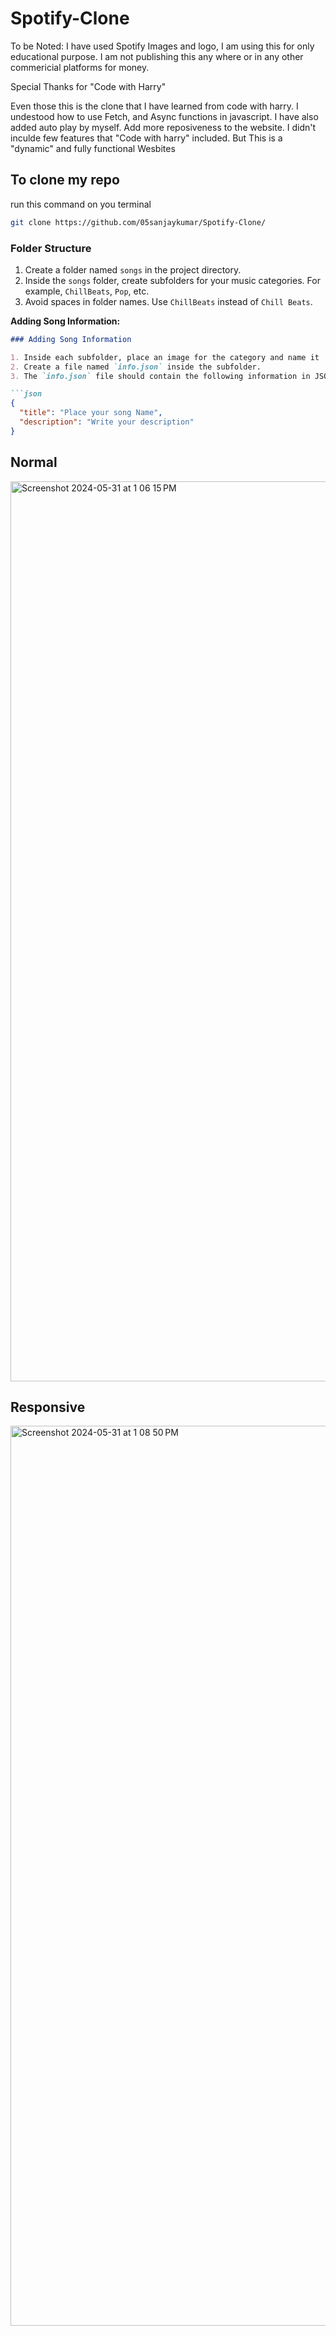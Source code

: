 # Spotify-Clone
To be Noted: I have used Spotify Images and logo, I am using this for only educational purpose. I am not publishing this any where or in any other commericial platforms for money.

Special Thanks for "Code with Harry"

Even those this is the clone that I have learned from code with harry. I undestood how to use Fetch, and Async functions in javascript. I have also added auto play by myself. Add more reposiveness to the website. I didn't inculde few features that "Code with harry" included. But This is a "dynamic" and fully functional Wesbites

## To clone my repo
run this command on you terminal

```bash
git clone https://github.com/05sanjaykumar/Spotify-Clone/
```
### Folder Structure

1. Create a folder named `songs` in the project directory.
2. Inside the `songs` folder, create subfolders for your music categories. For example, `ChillBeats`, `Pop`, etc.
3. Avoid spaces in folder names. Use `ChillBeats` instead of `Chill Beats`.

**Adding Song Information:**

```markdown
### Adding Song Information

1. Inside each subfolder, place an image for the category and name it `Img.jpeg`.
2. Create a file named `info.json` inside the subfolder.
3. The `info.json` file should contain the following information in JSON format:

```json
{
  "title": "Place your song Name",
  "description": "Write your description"
}
```

## Normal
<img width="1440" alt="Screenshot 2024-05-31 at 1 06 15 PM" src="https://github.com/05sanjaykumar/Spotify-Clone/assets/132453013/c44e8ae4-f0fb-46e9-aaaf-cfb38ad0ceba">

## Responsive
<img width="1440" alt="Screenshot 2024-05-31 at 1 08 50 PM" src="https://github.com/05sanjaykumar/Spotify-Clone/assets/132453013/1509de94-ca29-4c81-9b21-d4fbbc33e06b">

